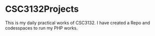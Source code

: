 # CSC3132Projects
This is my daily practical works of CSC3132. I have created a Repo and codesspaces to run my PHP works.
